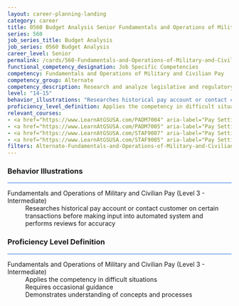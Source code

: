```yaml
---
layout: career-planning-landing
category: career
title: 0560 Budget Analysis Senior Fundamentals and Operations of Military and Civilian Pay
series: 560
job_series_title: Budget Analysis
job_series: 0560 Budget Analysis
career_level: Senior
permalink: /cards/560-Fundamentals-and-Operations-of-Military-and-Civilian-Pay-Senior
functional_competency_designation: Job Specific Competencies
competency: Fundamentals and Operations of Military and Civilian Pay
competency_group: Alternate
competency_description: Research and analyze legislative and regulatory guidance related to entitlements to ensure proper payments
level: "14-15"
behavior_illustrations: "Researches historical pay account or contact customer on certain transactions before making input into automated system and performs reviews for accuracy"
proficiency_level_definition: Applies the competency in difficult situations ? Requires occasional guidance ? Demonstrates understanding of concepts and processes
relevant_courses: 
- <a href="https://www.LearnAtGSUSA.com/PADM7004" aria-label="Pay Setting for FWS Positions (PADM7001), GSU - https://www.LearnAtGSUSA.com/PADM7004">Pay Setting for FWS Positions (PADM7001), GSU</a>
- <a href="https://www.LearnAtGSUSA.com/PADM7005" aria-label="Pay Setting for GS Positions (PADM7002), GSU - https://www.LearnAtGSUSA.com/PADM7005">Pay Setting for GS Positions (PADM7002), GSU</a>
- <a href="https://www.LearnAtGSUSA.com/STAF9007" aria-label="Pay Setting&#58; Federal Wage System (STAF9004), GSU - https://www.LearnAtGSUSA.com/STAF9007">Pay Setting&#58; Federal Wage System (STAF9004), GSU</a>
- <a href="https://www.LearnAtGSUSA.com/STAF9005" aria-label="Pay Setting&#58; General Schedule (STAF9002), GSU - https://www.LearnAtGSUSA.com/STAF9005">Pay Setting&#58; General Schedule (STAF9002), GSU</a>
filters: Alternate-Fundamentals-and-Operations-of-Military-and-Civilian-Pay GS-14-15 series-0560
---
```


<div class="desktop:grid-col-6 margin-y-3">
  <div class="border-top-2 bg-white padding-3 shadow-5 height-full members-hover border-1px button-border border-top-blue radius-lg card-text-color">
    <h3>Behavior Illustrations</h3>
    <hr style="background-color: #1b74e0 !important;"/>
    <dl class="text-base card-content-color"><dt>Fundamentals and Operations of Military and Civilian Pay (Level 3 - Intermediate)</dt><dd>Researches historical pay account or contact customer on certain transactions before making input into automated system and performs reviews for accuracy</dd></dl>
  </div>
</div>
<div class="desktop:grid-col-6 margin-y-3">
  <div class="border-top-2 bg-white padding-3 shadow-5 height-full members-hover border-1px button-border border-top-blue radius-lg card-text-color">
    <h3>Proficiency Level Definition</h3>
     <hr style="background-color: #1b74e0 !important;"/>
    <dl class="text-base card-content-color"><dt>Fundamentals and Operations of Military and Civilian Pay (Level 3 - Intermediate)</dt><dd>Applies the competency in difficult situations </dd><dd> Requires occasional guidance </dd><dd> Demonstrates understanding of concepts and processes</dd></dl>
  </div>
</div>